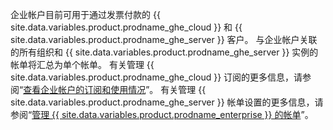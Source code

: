 企业帐户目前可用于通过发票付款的 {{ site.data.variables.product.prodname_ghe_cloud }} 和 {{ site.data.variables.product.prodname_ghe_server }} 客户。 与企业帐户关联的所有组织和 {{ site.data.variables.product.prodname_ghe_server }} 实例的帐单将汇总为单个帐单。 有关管理 {{ site.data.variables.product.prodname_ghe_cloud }} 订阅的更多信息，请参阅“[查看企业帐户的订阅和使用情况](/articles/viewing-the-subscription-and-usage-for-your-enterprise-account)”。 有关管理 {{ site.data.variables.product.prodname_ghe_server }} 帐单设置的更多信息，请参阅“[管理 {{ site.data.variables.product.prodname_enterprise }} 的帐单](/enterprise/admin/installation/managing-billing-for-github-enterprise)”。

